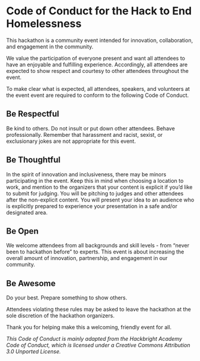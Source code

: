 # Code of Conduct for the Hack to End Homelessness

This hackathon is a community event intended for innovation, collaboration, and engagement in the community.

We value the participation of everyone present and want all attendees to have an enjoyable and fulfilling experience. Accordingly, all attendees are expected to show respect and courtesy to other attendees throughout the event.

To make clear what is expected, all attendees, speakers, and volunteers at the event event are required to conform to the following Code of Conduct.

## Be Respectful
Be kind to others. Do not insult or put down other attendees. Behave professionally. Remember that harassment and racist, sexist, or exclusionary jokes are not appropriate for this event.

## Be Thoughtful
In the spirit of innovation and inclusiveness, there may be minors participating in the event. Keep this in mind when choosing a location to work, and mention to the organizers that your content is explicit if you’d like to submit for judging. You will be pitching to judges and other attendees after the non-explicit content. You will present your idea to an audience who is explicitly prepared to experience your presentation in a safe and/or designated area.

## Be Open 
We welcome attendees from all backgrounds and skill levels - from “never been to hackathon before” to experts. This event is about increasing the overall amount of innovation, partnership, and engagement in our community.

## Be Awesome
Do your best. Prepare something to show others.

Attendees violating these rules may be asked to leave the hackathon at the sole discretion of the hackathon organizers.

Thank you for helping make this a welcoming, friendly event for all.

_This Code of Conduct is mainly adapted from the Hackbright Academy Code of Conduct, which is licensed under a Creative Commons Attribution 3.0 Unported License._

